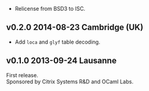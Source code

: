 

- Relicense from BSD3 to ISC.

v0.2.0 2014-08-23 Cambridge (UK)
--------------------------------

- Add `loca` and `glyf` table decoding.


v0.1.0 2013-09-24 Lausanne
--------------------------

First release.  
Sponsored by Citrix Systems R&D and OCaml Labs.
